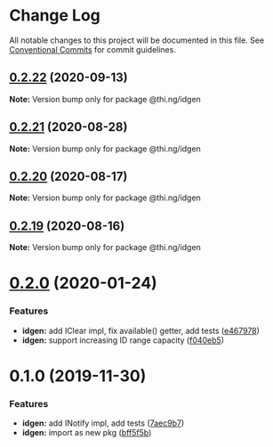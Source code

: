# Change Log

All notable changes to this project will be documented in this file.
See [Conventional Commits](https://conventionalcommits.org) for commit guidelines.

## [0.2.22](https://github.com/thi-ng/umbrella/compare/@thi.ng/idgen@0.2.21...@thi.ng/idgen@0.2.22) (2020-09-13)

**Note:** Version bump only for package @thi.ng/idgen





## [0.2.21](https://github.com/thi-ng/umbrella/compare/@thi.ng/idgen@0.2.20...@thi.ng/idgen@0.2.21) (2020-08-28)

**Note:** Version bump only for package @thi.ng/idgen





## [0.2.20](https://github.com/thi-ng/umbrella/compare/@thi.ng/idgen@0.2.19...@thi.ng/idgen@0.2.20) (2020-08-17)

**Note:** Version bump only for package @thi.ng/idgen





## [0.2.19](https://github.com/thi-ng/umbrella/compare/@thi.ng/idgen@0.2.18...@thi.ng/idgen@0.2.19) (2020-08-16)

**Note:** Version bump only for package @thi.ng/idgen





# [0.2.0](https://github.com/thi-ng/umbrella/compare/@thi.ng/idgen@0.1.0...@thi.ng/idgen@0.2.0) (2020-01-24)

### Features

* **idgen:** add IClear impl, fix available() getter, add tests ([e467978](https://github.com/thi-ng/umbrella/commit/e467978f7cd3e82b188ce40631f7367d8e9cebdd))
* **idgen:** support increasing ID range capacity ([f040eb5](https://github.com/thi-ng/umbrella/commit/f040eb5cb04e458e753fb37fa4dc2fc32a3e0e8c))

# 0.1.0 (2019-11-30)

### Features

* **idgen:** add INotify impl, add tests ([7aec9b7](https://github.com/thi-ng/umbrella/commit/7aec9b7e7cd0d335e90bd50f5fb47c7b72188fbf))
* **idgen:** import as new pkg ([bff5f5b](https://github.com/thi-ng/umbrella/commit/bff5f5b66d05449c79e5087385bdecc43594a700))
